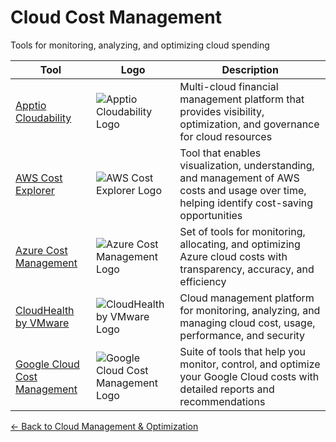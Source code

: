 # Cloud Cost Management

Tools for monitoring, analyzing, and optimizing cloud spending

| Tool | Logo | Description |
|------|------|-------------|
| [Apptio Cloudability](https://www.apptio.com/products/cloudability/) | ![Apptio Cloudability Logo](/logos/cloud/cloud-management/cloudability.png) | Multi-cloud financial management platform that provides visibility, optimization, and governance for cloud resources |
| [AWS Cost Explorer](https://aws.amazon.com/aws-cost-management/aws-cost-explorer/) | ![AWS Cost Explorer Logo](/logos/cloud/cloud-management/aws-cost-explorer.png) | Tool that enables visualization, understanding, and management of AWS costs and usage over time, helping identify cost-saving opportunities |
| [Azure Cost Management](https://azure.microsoft.com/en-us/services/cost-management/) | ![Azure Cost Management Logo](/logos/cloud/cloud-management/azure-cost-management.png) | Set of tools for monitoring, allocating, and optimizing Azure cloud costs with transparency, accuracy, and efficiency |
| [CloudHealth by VMware](https://www.cloudhealthtech.com/) | ![CloudHealth by VMware Logo](/logos/cloud/cloud-management/cloudhealth.png) | Cloud management platform for monitoring, analyzing, and managing cloud cost, usage, performance, and security |
| [Google Cloud Cost Management](https://cloud.google.com/cost-management) | ![Google Cloud Cost Management Logo](/logos/cloud/cloud-management/google-cloud-cost-management.png) | Suite of tools that help you monitor, control, and optimize your Google Cloud costs with detailed reports and recommendations |

[← Back to Cloud Management & Optimization](../)
